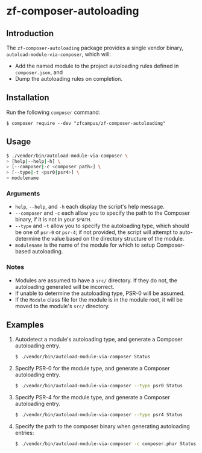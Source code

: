 zf-composer-autoloading
=======================

Introduction
------------

The `zf-composer-autoloading` package provides a single vendor binary,
`autoload-module-via-composer`, which will:

- Add the named module to the project autoloading rules defined in
  `composer.json`, and
- Dump the autoloading rules on completion.

Installation
------------

Run the following `composer` command:

```console
$ composer require --dev "zfcampus/zf-composer-autoloading"
```

Usage
-----

```bash
$ ./vendor/bin/autoload-module-via-composer \
> [help|--help|-h] \
> [--composer|-c <composer path>] \
> [--type|-t <psr0|psr4>] \
> modulename
```

### Arguments

- `help`, `--help`, and `-h` each display the script's help message.
- `--composer` and `-c` each allow you to specify the path to the Composer
  binary, if it is not in your `$PATH`.
- `--type` and `-t` allow you to specify the autoloading type, which should be
  one of `psr-0` or `psr-4`; if not provided, the script will attempt to
  auto-determine the value based on the directory structure of the module.
- `modulename` is the name of the module for which to setup Composer-based
  autoloading.

### Notes

- Modules are assumed to have a `src/` directory. If they do not, the
  autoloading generated will be incorrect.
- If unable to determine the autoloading type, PSR-0 will be assumed.
- If the `Module` class file for the module is in the module root, it will be
  moved to the module's `src/` directory.

Examples
--------

1. Autodetect a module's autoloading type, and generate a Composer autoloading
   entry.

   ```bash
   $ ./vendor/bin/autoload-module-via-composer Status
   ```

1. Specify PSR-0 for the module type, and generate a Composer autoloading
   entry.

   ```bash
   $ ./vendor/bin/autoload-module-via-composer --type psr0 Status
   ```

1. Specify PSR-4 for the module type, and generate a Composer autoloading
   entry.

   ```bash
   $ ./vendor/bin/autoload-module-via-composer --type psr4 Status
   ```

1. Specify the path to the composer binary when generating autoloading entries:

   ```bash
   $ ./vendor/bin/autoload-module-via-composer -c composer.phar Status
   ```
